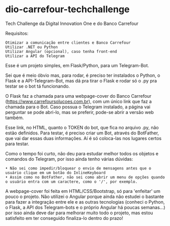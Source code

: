# dio-carrefour-techchallenge

Tech Challenge da Digital Innovation One e do Banco Carrefour

Requisitos:

	Otimizar a comunicação entre clientes e Banco Carrefour
	Utilizar .NET ou Python
	Utilizar Angular (opcional), caso tenha front-end
	Utilizar a API do Telegram

Esse é um projeto simples, em Flask/Python, para um Telegram-Bot.

Sei que é meio óbvio mas, para rodar, é preciso ter instalados o Python, o Flask e a API-Telegram-Bot,
mas dá pra tirar o Flask e rodar só o .py pra testar se o bot tá funcionando.

O Flask faz a chamada para uma webpage-cover do Banco Carrefour (https://www.carrefoursolucoes.com.br), com um único link que faz a chamada para o Bot.
Caso possua o Telegram instalado, a página vai perguntar se pode abri-lo, mas se preferir, pode-se abrir a versão web também.

Esse link, no HTML, quanto o TOKEN do bot, que fica no arquivo .py, não estão definidos. Para testar, é preciso criar um Bot, através do BotFather,
que vai dar essas duas informações. Aí é só coloca-las nos lugares certos para testar.

Como o tempo foi curto, não deu para estudar melhor todos os objetos e comandos do Telegram, por isso ainda tenho várias dúvidas:

	• Não sei como impedir/bloquear o envio de mensagens antes que o usuário clique em um botão do InlineKeyboard
	• Assim como no BotFather, não sei como abrir um menu de opções quando o usuário entra com um caractere, como o '/', por exemplo.

A webpage-cover foi feita em HTML/CSS/Bootstrap, só para 'enfeitar' um pouco o projeto. Não utilizei o Angular porque ainda não estudei o bastante para fazer a integração entre ele e as outras tecnologias (conheci o Python, o Flask, a API dos Telegram-bots e o próprio Angular há poucas semanas...) por isso ainda deve dar para melhorar muito todo o projeto, mas estou satisfeito em ter conseguido finaliza-lo dentro do prazo!
